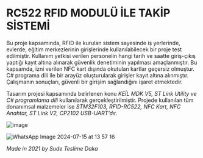 # RC522 RFID MODULÜ İLE TAKİP SİSTEMİ

Bu proje kapsamında, RFID ile kurulan sistem sayesinde iş yerlerinde, evlerde, eğitim merkezlerinin girişlerinde kullanılabilecek bir proje test edilmiştir. Kullanım yetkisi verilen personelin hangi tarih ve saatte giriş-çıkış yaptığı kayıt altına alınarak güvenlik denetiminin yapılması amaçlanmıştır. Bu kapsamda, izni verilen NFC kart dışında okutulan kartlar geçersiz olmuştur. C# programa dili ile bir arayüz oluşturularak girişler kayıt altına alınmıştır. Çalışmanın sonuçları, güvenli bir girişim sağlandığını işaret etmektedir.

Tasarım projesi kapsamında belirlenen konu _KEİL MDK V5,  ST Link Utility ve C# programlama dili_ kullanılarak gerçekleştirilmiştir. 
Projede kullanılan tüm donanımsal malzemeler ise _STM32F103, RFID-RC522, NFC Kart, NFC Anahtar,  ST Link V2, CP2102 USB-UART’dır._

![image](https://github.com/user-attachments/assets/d0793bd5-315e-44c3-8996-7f15ee0a00a3)

![WhatsApp Image 2024-07-15 at 13 57 16](https://github.com/user-attachments/assets/1fbcfcc6-4fb6-4c17-8ec3-e7a933c9c6eb)


_Made in 2021 by Sude Teslime Daka_

